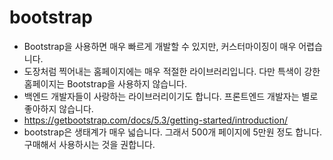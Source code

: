 # bootstrap

* Bootstrap을 사용하면 매우 빠르게 개발할 수 있지만, 커스터마이징이 매우 어렵습니다.
* 도장처럼 찍어내는 홈페이지에는 매우 적절한 라이브러리입니다. 다만 특색이 강한 홈페이지는 Bootstrap을 사용하지 않습니다.
* 백엔드 개발자들이 사랑하는 라이브러리이기도 합니다. 프론트엔드 개발자는 별로 좋아하지 않습니다.
* https://getbootstrap.com/docs/5.3/getting-started/introduction/
* bootstrap은 생태계가 매우 넓습니다. 그래서 500개 페이지에 5만원 정도 합니다. 구매해서 사용하시는 것을 권합니다.